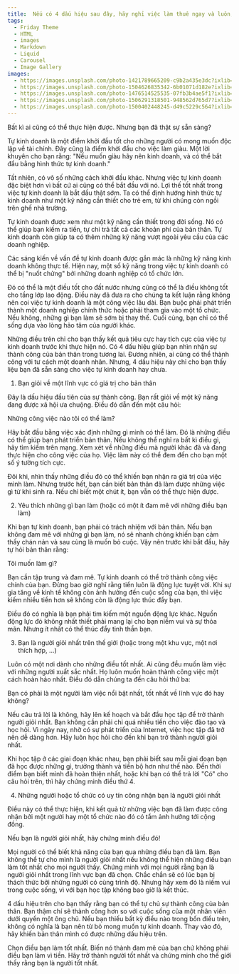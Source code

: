```yaml
---
title:  Nếu có 4 dấu hiệu sau đây, hãy nghỉ việc làm thuê ngay và luôn, bạn tự đi kinh doanh hay mở công ty sẽ thành công hơn gấp 1000 lần
tags:
  - Friday Theme
  - HTML
  - images
  - Markdown
  - Liquid
  - Carousel
  - Image Gallery
images:
  - https://images.unsplash.com/photo-1421789665209-c9b2a435e3dc?ixlib=rb-0.3.5&ixid=eyJhcHBfaWQiOjEyMDd9&s=5b1016b885e7438c4633109d77368d4d&auto=format&fit=crop&w=1651&q=80
  - https://images.unsplash.com/photo-1504626835342-6b01071d182e?ixlib=rb-0.3.5&ixid=eyJhcHBfaWQiOjEyMDd9&s=975855d515c9d56352ee3bfe74287f2b&auto=format&fit=crop&w=1651&q=80
  - https://images.unsplash.com/photo-1476514525535-07fb3b4ae5f1?ixlib=rb-0.3.5&ixid=eyJhcHBfaWQiOjEyMDd9&s=468a8c18f5d811cf03c654b653b5089e&auto=format&fit=crop&w=1650&q=80
  - https://images.unsplash.com/photo-1506291318501-948562d765d7?ixlib=rb-0.3.5&ixid=eyJhcHBfaWQiOjEyMDd9&s=71ad8e3b7b4bd210182ed5e5c024903b&auto=format&fit=crop&w=1650&q=80
  - https://images.unsplash.com/photo-1500402448245-d49c5229c564?ixlib=rb-0.3.5&ixid=eyJhcHBfaWQiOjEyMDd9&s=f19c590b253f803a7f9b643c59017160&auto=format&fit=crop&w=1650&q=80
---
```


Bất kì ai cũng có thể thực hiện được. Nhưng bạn đã thật sự sẵn sàng?

<!--more-->

Tự kinh doanh là một điểm khởi đầu tốt cho những người có mong muốn độc lập về tài chính. Đây cũng là điểm khởi đầu cho việc làm giàu. Một lời khuyên cho bạn rằng: "Nếu muốn giàu hãy nên kinh doanh, và có thể bắt đầu bằng hình thức tự kinh doanh."

Tất nhiên, có vô số những cách khởi đầu khác. Nhưng việc tự kinh doanh đặc biệt hơn vì bất cứ ai cũng có thể bắt đầu với nó. Lợi thế tốt nhất trong việc tự kinh doanh là bắt đầu thật sớm. Ta có thể định hướng hình thức tự kinh doanh như một kỹ năng cần thiết cho trẻ em, từ khi chúng còn ngồi trên ghế nhà trường.

Tự kinh doanh được xem như một kỹ năng cần thiết trong đời sống. Nó có thể giúp bạn kiếm ra tiền, tự chi trả tất cả các khoản phí của bản thân. Tự kinh doanh còn giúp ta có thêm những kỹ năng vượt ngoài yêu cầu của các doanh nghiệp.

Các sáng kiến về vấn đề tự kinh doanh được gắn mác là những kỹ năng kinh doanh không thực tế. Hiện nay, một số kỹ năng trong việc tự kinh doanh có thể bị "nuốt chửng" bởi những doanh nghiệp có tổ chức lớn.

Đó có thể là một điều tốt cho đất nước nhưng cũng có thể là điều không tốt cho tầng lớp lao động. Điều này đã đưa ra cho chúng ta kết luận rằng không nên coi việc tự kinh doanh là một công việc lâu dài. Bạn buộc phải phát triển thành một doanh nghiệp chính thức hoặc phải tham gia vào một tổ chức. Nếu không, những gì bạn làm sẽ sớm bị thay thế. Cuối cùng, bạn chỉ có thể sống dựa vào lòng hảo tâm của người khác.

Những điều trên chỉ cho bạn thấy kết quả tiêu cực hay tích cực của việc tự kinh doanh trước khi thực hiện nó. Có 4 dấu hiệu giúp bạn nhìn nhận sự thành công của bản thân trong tương lai. Đương nhiên, ai cũng có thể thành công với tư cách một doanh nhân. Nhưng, 4 dấu hiệu này chỉ cho bạn thấy liệu bạn đã sẵn sàng cho việc tự kinh doanh hay chưa.

1. Bạn giỏi về một lĩnh vực có giá trị cho bản thân

Đây là dấu hiệu đầu tiên của sự thành công. Bạn rất giỏi về một kỹ năng đang được xã hội ưa chuộng. Điều đó dẫn đến một câu hỏi:

Những công việc nào tôi có thể làm?

Hãy bắt đầu bằng việc xác định những gì mình có thể làm. Đó là những điều có thể giúp bạn phát triển bản thân. Nếu không thể nghĩ ra bất kì điều gì, hãy tìm kiếm trên mạng. Xem xét về những điều mà người khác đã và đang thực hiện cho công việc của họ. Việc làm này có thể đem đến cho bạn một số ý tưởng tích cực.

Đôi khi, nhìn thấy những điều đó có thể khiến bạn nhận ra giá trị của việc mình làm. Nhưng trước hết, bạn cần biết bản thân đã làm được những việc gì từ khi sinh ra. Nếu chỉ biết một chút ít, bạn vẫn có thể thực hiện được.

2. Yêu thích những gì bạn làm (hoặc có một ít đam mê với những điều bạn làm)

Khi bạn tự kinh doanh, bạn phải có trách nhiệm với bản thân. Nếu bạn không đam mê với những gì bạn làm, nó sẽ nhanh chóng khiến bạn cảm thấy chán nản và sau cùng là muốn bỏ cuộc. Vậy nên trước khi bắt đầu, hãy tự hỏi bản thân rằng:

Tôi muốn làm gì?

Bạn cần tập trung và đam mê. Tự kinh doanh có thể trở thành công việc chính của bạn. Đừng bao giờ nghĩ rằng tiền luôn là động lực tuyệt vời. Khi sự gia tăng về kinh tế không còn ảnh hưởng đến cuộc sống của bạn, thì việc kiếm nhiều tiền hơn sẽ không còn là động lực thúc đẩy bạn.

Điều đó có nghĩa là bạn phải tìm kiếm một nguồn động lực khác. Nguồn động lực đó không nhất thiết phải mang lại cho bạn niềm vui và sự thỏa mãn. Nhưng ít nhất có thể thúc đẩy tinh thần bạn.

3. Bạn là người giỏi nhất trên thế giới (hoặc trong một khu vực, một nơi thích hợp, ...)

Luôn có một nơi dành cho những điều tốt nhất. Ai cũng đều muốn làm việc với những người xuất sắc nhất. Họ luôn muốn hoàn thành công việc một cách hoàn hảo nhất. Điều đó dẫn chúng ta đến câu hỏi thứ ba:

Bạn có phải là một người làm việc nổi bật nhất, tốt nhất về lĩnh vực đó hay không?

Nếu câu trả lời là không, hãy lên kế hoạch và bắt đầu học tập để trở thành người giỏi nhất. Bạn không cần phải chi quá nhiều tiền cho việc đào tạo và học hỏi. Vì ngày nay, nhờ có sự phát triển của Internet, việc học tập đã trở nên dễ dàng hơn. Hãy luôn học hỏi cho đến khi bạn trở thành người giỏi nhất.

Khi học tập ở các giai đoạn khác nhau, bạn phải biết sau mỗi giai đoạn bạn đã học được những gì, trưởng thành và tiến bộ hơn như thế nào. Đến thời điểm bạn biết mình đã hoàn thiện nhất, hoặc khi bạn có thể trả lời "Có" cho câu hỏi trên, thì hãy chứng minh điều thứ 4.

4. Những người hoặc tổ chức có uy tín công nhận bạn là người giỏi nhất

Điều này có thể thực hiện, khi kết quả từ những việc bạn đã làm được công nhận bởi một người hay một tổ chức nào đó có tầm ảnh hưởng tới cộng đồng.

Nếu bạn là người giỏi nhất, hãy chứng minh điều đó!

Mọi người có thể biết khả năng của bạn qua những điều bạn đã làm. Bạn không thể tự cho mình là người giỏi nhất nếu không thể hiện những điều bạn làm tốt nhất cho mọi người thấy. Chứng minh với mọi người rằng bạn là người giỏi nhất trong lĩnh vực bạn đã chọn. Chắc chắn sẽ có lúc bạn bị thách thức bởi những người có cùng trình độ. Nhưng hãy xem đó là niềm vui trong cuộc sống, vì với bạn học tập không bao giờ là kết thúc.

4 dấu hiệu trên cho bạn thấy rằng bạn có thể tự chủ sự thành công của bản thân. Bạn thậm chí sẽ thành công hơn so với cuộc sống của một nhân viên dưới quyền một ông chủ. Nếu bạn thiếu bất kỳ điều nào trong bốn điều trên, không có nghĩa là bạn nên từ bỏ mong muốn tự kinh doanh. Thay vào đó, hãy khiến bản thân mình có được những dấu hiệu trên.

Chọn điều bạn làm tốt nhất. Biến nó thành đam mê của bạn chứ không phải điều bạn làm vì tiền. Hãy trở thành người tốt nhất và chứng minh cho thế giới thấy rằng bạn là người tốt nhất.